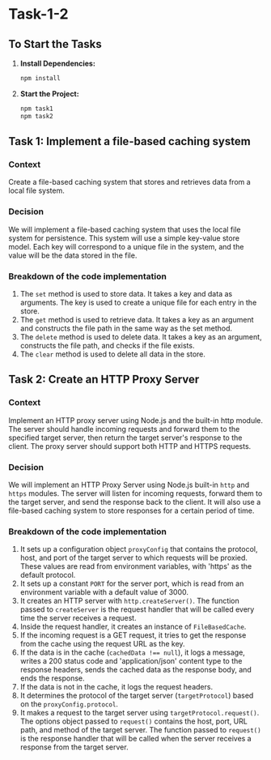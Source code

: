 # Task-1-2

## To Start the Tasks

1. **Install Dependencies:**
   ```bash
   npm install
2. **Start the Project:**
   ```bash
   npm task1
   npm task2

## Task 1: Implement a file-based caching system

### Context

Create a file-based caching system that stores and retrieves data from a local file
system.

### Decision

We will implement a file-based caching system that uses the local file system for persistence. This system will use a simple key-value store model. Each key will correspond to a unique file in the system, and the value will be the data stored in the file.

### Breakdown of the code implementation

1. The `set` method is used to store data. It takes a key and data as arguments. The key is used to create a unique file for each entry in the store. 
2. The `get` method is used to retrieve data. It takes a key as an argument and constructs the file path in the same way as the set method.
3. The `delete` method is used to delete data. It takes a key as an argument, constructs the file path, and checks if the file exists.
4. The `clear` method is used to delete all data in the store.

## Task 2: Create an HTTP Proxy Server

### Context

Implement an HTTP proxy server using Node.js and the built-in http module. The
server should handle incoming requests and forward them to the specified target
server, then return the target server's response to the client. The proxy server should
support both HTTP and HTTPS requests.

### Decision

We will implement an HTTP Proxy Server using Node.js built-in `http` and `https` modules. The server will listen for incoming requests, forward them to the target server, and send the response back to the client. It will also use a file-based caching system to store responses for a certain period of time.

### Breakdown of the code implementation

1. It sets up a configuration object `proxyConfig` that contains the protocol, host, and port of the target server to which requests will be proxied. These values are read from environment variables, with 'https' as the default protocol.
2. It sets up a constant `PORT` for the server port, which is read from an environment variable with a default value of 3000.
3. It creates an HTTP server with `http.createServer()`. The function passed to `createServer` is the request handler that will be called every time the server receives a request.
4. Inside the request handler, it creates an instance of `FileBasedCache`.
5. If the incoming request is a GET request, it tries to get the response from the cache using the request URL as the key.
6. If the data is in the cache (`cachedData !== null`), it logs a message, writes a 200 status code and 'application/json' content type to the response headers, sends the cached data as the response body, and ends the response.
7. If the data is not in the cache, it logs the request headers.
8. It determines the protocol of the target server (`targetProtocol`) based on the `proxyConfig.protocol`.
9. It makes a request to the target server using `targetProtocol.request()`. The options object passed to `request()` contains the host, port, URL path, and method of the target server. The function passed to `request()` is the response handler that will be called when the server receives a response from the target server.
